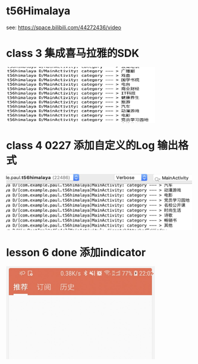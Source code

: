 # t56Himalaya
see: https://space.bilibili.com/44272436/video

# class 3 集成喜马拉雅的SDK

<img src="/img/testSDKok.jpg" width = "400" height = "150" alt="myFuzhouGarden" align="middle" />

# class 4 0227 添加自定义的Log 输出格式

<img src="/img/logUtilOK.jpg" width = "500" height = "150" align="middle"/>

# lesson 6 done 添加indicator

<img src="/img/L6OK.jpg" width = "400" height = "250" align="middle"/>


